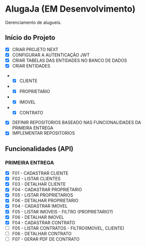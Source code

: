 # AlugaJa (EM Desenvolvimento)

Gerenciamento de alugueis.

## Início do Projeto

- [x] CRIAR PROJETO NEXT
- [x] CONFIGURAR A AUTENTICAÇÃO JWT
- [x] CRIAR TABELAS DAS ENTIDADES NO BANCO DE DADOS
- [x] CRIAR ENTIDADES
- - [x] CLIENTE
- - [x] PROPRIETARIO
- - [x] IMOVEL
- - [x] CONTRATO
- [x] DEFINIR REPOSITORIOS BASEADO NAS FUNCIONALIDADES DA PRIMEIRA ENTREGA
- [x] IMPLEMENTAR REPOSITORIOS

## Funcionalidades (API)

### PRIMEIRA ENTREGA

- [x] F01 - CADASTRAR CLIENTE
- [x] F02 - LISTAR CLIENTES
- [x] F03 - DETALHAR CLIENTE
- [x] F04 - CADASTRAR PROPRIETARIO
- [x] F05 - LISTAR PROPRIETARIOS
- [x] F06 - DETALHAR PROPRIETARIO
- [x] F04 - CADASTRAR IMOVEL
- [x] F05 - LISTAR IMOVEIS - FILTRO (PROPRIETARIO?)
- [x] F06 - DETALHAR IMOVEL
- [x] F04 - CADASTRAR CONTRATO
- [ ] F05 - LISTAR CONTRATOS - FILTRO(IMOVEL, CLIENTE)
- [ ] F06 - DETALHAR CONTRATO
- [ ] F07 - GERAR PDF DE CONTRATO
